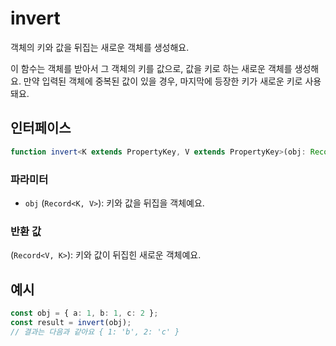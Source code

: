 # invert

객체의 키와 값을 뒤집는 새로운 객체를 생성해요.

이 함수는 객체를 받아서 그 객체의 키를 값으로, 값을 키로 하는 새로운 객체를 생성해요. 만약 입력된 객체에 중복된 값이 있을 경우, 마지막에 등장한 키가 새로운 키로 사용돼요.

## 인터페이스

```typescript
function invert<K extends PropertyKey, V extends PropertyKey>(obj: Record<K, V>): Record<V, K>;
```

### 파라미터

- `obj` (`Record<K, V>`): 키와 값을 뒤집을 객체예요.

### 반환 값

(`Record<V, K>`): 키와 값이 뒤집힌 새로운 객체예요.

## 예시

```typescript
const obj = { a: 1, b: 1, c: 2 };
const result = invert(obj);
// 결과는 다음과 같아요 { 1: 'b', 2: 'c' }
```
